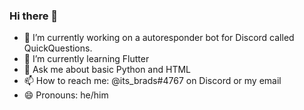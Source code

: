 ### Hi there 👋

- 🔭 I’m currently working on a autoresponder bot for Discord called QuickQuestions.
- 🌱 I’m currently learning Flutter
- 💬 Ask me about basic Python and HTML
- 📫 How to reach me: @its_brads#4767 on Discord or my email
- 😄 Pronouns: he/him
<!-- - ⚡ Fun fact: I -->
<!-- - 🤔 I’m looking for help with ... -->


